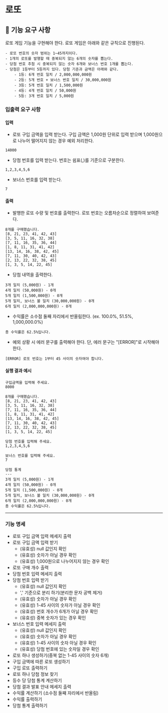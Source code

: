 # 로또

## 🚀 기능 요구 사항

로또 게임 기능을 구현해야 한다. 로또 게임은 아래와 같은 규칙으로 진행된다.

```
- 로또 번호의 숫자 범위는 1~45까지이다.
- 1개의 로또를 발행할 때 중복되지 않는 6개의 숫자를 뽑는다.
- 당첨 번호 추첨 시 중복되지 않는 숫자 6개와 보너스 번호 1개를 뽑는다.
- 당첨은 1등부터 5등까지 있다. 당첨 기준과 금액은 아래와 같다.
    - 1등: 6개 번호 일치 / 2,000,000,000원
    - 2등: 5개 번호 + 보너스 번호 일치 / 30,000,000원
    - 3등: 5개 번호 일치 / 1,500,000원
    - 4등: 4개 번호 일치 / 50,000원
    - 5등: 3개 번호 일치 / 5,000원
```

### 입출력 요구 사항

#### 입력

- 로또 구입 금액을 입력 받는다. 구입 금액은 1,000원 단위로 입력 받으며 1,000원으로 나누어 떨어지지 않는 경우 예외 처리한다.

```
14000
```

- 당첨 번호를 입력 받는다. 번호는 쉼표(,)를 기준으로 구분한다.

```
1,2,3,4,5,6
```

- 보너스 번호를 입력 받는다.

```
7
```

#### 출력

- 발행한 로또 수량 및 번호를 출력한다. 로또 번호는 오름차순으로 정렬하여 보여준다.

```
8개를 구매했습니다.
[8, 21, 23, 41, 42, 43] 
[3, 5, 11, 16, 32, 38] 
[7, 11, 16, 35, 36, 44] 
[1, 8, 11, 31, 41, 42] 
[13, 14, 16, 38, 42, 45] 
[7, 11, 30, 40, 42, 43] 
[2, 13, 22, 32, 38, 45] 
[1, 3, 5, 14, 22, 45]
```

- 당첨 내역을 출력한다.

```
3개 일치 (5,000원) - 1개
4개 일치 (50,000원) - 0개
5개 일치 (1,500,000원) - 0개
5개 일치, 보너스 볼 일치 (30,000,000원) - 0개
6개 일치 (2,000,000,000원) - 0개
```

- 수익률은 소수점 둘째 자리에서 반올림한다. (ex. 100.0%, 51.5%, 1,000,000.0%)

```
총 수익률은 62.5%입니다.
```

- 예외 상황 시 에러 문구를 출력해야 한다. 단, 에러 문구는 "[ERROR]"로 시작해야 한다.

```
[ERROR] 로또 번호는 1부터 45 사이의 숫자여야 합니다.
```

#### 실행 결과 예시

```
구입금액을 입력해 주세요.
8000

8개를 구매했습니다.
[8, 21, 23, 41, 42, 43] 
[3, 5, 11, 16, 32, 38] 
[7, 11, 16, 35, 36, 44] 
[1, 8, 11, 31, 41, 42] 
[13, 14, 16, 38, 42, 45] 
[7, 11, 30, 40, 42, 43] 
[2, 13, 22, 32, 38, 45] 
[1, 3, 5, 14, 22, 45]

당첨 번호를 입력해 주세요.
1,2,3,4,5,6

보너스 번호를 입력해 주세요.
7

당첨 통계
---
3개 일치 (5,000원) - 1개
4개 일치 (50,000원) - 0개
5개 일치 (1,500,000원) - 0개
5개 일치, 보너스 볼 일치 (30,000,000원) - 0개
6개 일치 (2,000,000,000원) - 0개
총 수익률은 62.5%입니다.
```

---

### 기능 명세
- 로또 구입 금액 입력 메세지 출력
- 로또 구입 금액 입력 받기
  - (유효성) null 값인지 확인
  - (유효성) 숫자가 아닐 경우 확인
  - (유효성) 1,000원으로 나누어지지 않는 경우 확인
- 로또 구매 개수 출력
- 당첨 번호 입력 메세지 출력
- 당첨 번호 입력 받기
  - (유효성) null 값인지 확인
  - ',' 기준으로 분리 하기(분리한 문자 공백 제거)
  - (유효성) 숫자가 아닐 경우 확인
  - (유효성) 1-45 사이의 숫자가 아닐 경우 확인 
  - (유효성) 번호 개수가 6개가 아닐 경우 확인 
  - (유효성) 중복 숫자가 있는 경우 확인 
- 보너스 번호 입력 메세지 출력 
  - (유효성) null 값인지 확인
  - (유효성) 숫자가 아닐 경우 확인
  - (유효성) 1-45 사이의 숫자 아닐 경우 확인
  - (유효성) 당첨 번호에 있는 숫자일 경우 확인
- 로또 하나 생성하기(중복 없는 1-45 사이의 숫자 6개)
- 구입 금액에 따른 로또 생성하기 
- 구입 로또 출력하기 
- 로또 하나 당첨 정보 찾기
- 등수 당 당첨 통계 계산하기 
- 당첨 결과 발표 안내 메세지 출력
- 수익률 계산하기 (소수점 둘째 자리에서 반올림)
- 수익률 출력하기
- 당첨 통계 출력하기 